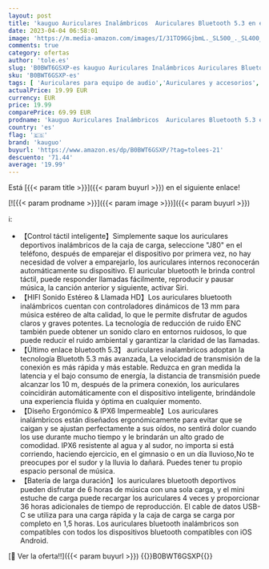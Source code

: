 ```yaml
---
layout: post
title: 'kauguo Auriculares Inalámbricos  Auriculares Bluetooth 5.3 en el oido HiFi Estéreo Toque Inteligente  36 Horas de reproducción  cancelación de Ruido ENC  IPX6 a Prueba de Agua  para iPhone Huawei'
date: 2023-04-04 06:58:01
image: 'https://m.media-amazon.com/images/I/31TO96GjbmL._SL500_._SL400_.jpg'
comments: true
category: ofertas
author: 'tole.es'
slug: 'B0BWT6GSXP-es kauguo Auriculares Inalámbricos Auriculares Bluetooth 5.3...'
sku: 'B0BWT6GSXP-es'
tags: [ 'Auriculares para equipo de audio','Auriculares y accesorios','Electrónica','iphone','kauguo','🇪🇸', ]
actualPrice: 19.99 EUR
currency: EUR
price: 19.99
comparePrice: 69.99 EUR
prodname: 'kauguo Auriculares Inalámbricos  Auriculares Bluetooth 5.3 en el oido HiFi Estéreo Toque Inteligente  36 Horas de reproducción  cancelación de Ruido ENC  IPX6 a Prueba de Agua  para iPhone Huawei'
country: 'es'
flag: '🇪🇸'
brand: 'kauguo'
buyurl: 'https://www.amazon.es/dp/B0BWT6GSXP/?tag=tolees-21'
descuento: '71.44'
average: '19.99'
---
```


Está [{{< param title >}}]({{< param buyurl >}}) en el siguiente enlace!

[![{{< param prodname >}}]({{< param image >}})]({{< param buyurl >}})

ℹ️:

- 【Control táctil inteligente】Simplemente saque los auriculares deportivos inalámbricos de la caja de carga, seleccione "J80" en el teléfono, después de emparejar el dispositivo por primera vez, no hay necesidad de volver a emparejarlo, los auriculares internos reconocerán automáticamente su dispositivo. El auricular bluetooth le brinda control táctil, puede responder llamadas fácilmente, reproducir y pausar música, la canción anterior y siguiente, activar Siri.
- 【HIFI Sonido Estéreo & Llamada HD】Los auriculares bluetooth inalámbricos cuentan con controladores dinámicos de 13 mm para música estéreo de alta calidad, lo que le permite disfrutar de agudos claros y graves potentes. La tecnología de reducción de ruido ENC también puede obtener un sonido claro en entornos ruidosos, lo que puede reducir el ruido ambiental y garantizar la claridad de las llamadas.
- 【Último enlace bluetooth 5.3】 auriculares inalambricos adoptan la tecnología Bluetoth 5.3 más avanzada, La velocidad de transmisión de la conexión es más rápida y más estable. Reduzca en gran medida la latencia y el bajo consumo de energía, la distancia de transmisión puede alcanzar los 10 m, después de la primera conexión, los auriculares coincidirán automáticamente con el dispositivo inteligente, brindándole una experiencia fluida y óptima en cualquier momento.
- 【Diseño Ergonómico & IPX6 Impermeable】Los auriculares inalámbricos están diseñados ergonómicamente para evitar que se caigan y se ajustan perfectamente a sus oídos, no sentirá dolor cuando los use durante mucho tiempo y le brindarán un alto grado de comodidad. IPX6 resistente al agua y al sudor, no importa si está corriendo, haciendo ejercicio, en el gimnasio o en un día lluvioso,No te preocupes por el sudor y la lluvia lo dañará. Puedes tener tu propio espacio personal de música.
- 【Batería de larga duración】los auriculares bluetooth deportivos pueden disfrutar de 6 horas de música con una sola carga, y el mini estuche de carga puede recargar los auriculares 4 veces y proporcionar 36 horas adicionales de tiempo de reproducción. El cable de datos USB-C se utiliza para una carga rápida y la caja de carga se carga por completo en 1,5 horas. Los auriculares bluetooth inalámbricos son compatibles con todos los dispositivos bluetooth compatibles con iOS Android.

[🛒 Ver la oferta!!]({{< param buyurl >}})
{{<world>}}B0BWT6GSXP{{</world>}}
